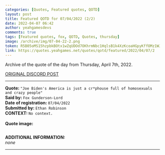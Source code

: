 ```yaml
---
categories: [Quotes, Featured quotes, QOTD]
layout: post
title: Featured QOTD for 07/04/2022 (2/2)
date: 2022-04-07 06:42
author: yeahgamesdevs
comments: true
tags: [Featured quotes, fox, QOTD, Quotes, thursday]
image: /archive/img/07-04-22-2.png
token: R5B05oMS15hzpbkBOtx1wZqUDOd7OKhrmNbc1HqlsB1k4XzKcoaHGpyKffOMz1WJU8PeCYshC9XXCWGJBjNJMNSl3pVckWrDK8JGxeEXWVuSvySZO2O7ykNd8oGWlfrGdf8Xeu8EkhXi
link: https://quotes.yeahgames.net/quotes/qotd/featured/2022/04/07/2
---
```

<!-- wp:paragraph -->
<p>Archive of the quote of the day from Thursday, April 7th, 2022. </p>
<!-- /wp:paragraph -->

<!-- wp:buttons {"layout":{"type":"flex","justifyContent":"left"}} -->
<div class="wp-block-buttons"><!-- wp:button {"textColor":"vivid-cyan-blue","align":"center","style":{"border":{"radius":"18px"}},"className":"is-style-fill"} -->
<div class="wp-block-button aligncenter is-style-fill"><a class="wp-block-button__link has-vivid-cyan-blue-color has-text-color" href="https://discord.com/channels/887052880782176266/958100064079839303/961936467872075816" style="border-radius:18px;">ORIGINAL DISCORD POST</a></div>
<!-- /wp:button --></div>
<!-- /wp:buttons -->

<!-- wp:separator {"align":"center","className":"is-style-wide"} -->
<hr class="wp-block-separator aligncenter has-alpha-channel-opacity is-style-wide" />
<!-- /wp:separator -->

<!-- wp:paragraph -->
<p><strong>Quote: </strong><code>"Joe Biden's America is just a cr*phouse full of homosexuals and crazy people"</code><br><strong>Said by: </strong><code>Fox Gunderson-Lord</code><br><strong>Date of registration: </strong><code>07/04/2022</code> <br><strong>Submitted by: </strong><code>Ethan Robinson</code><br><strong>CONTEXT: </strong><code>No context.</code><br><br><strong>Quote image:</strong></p>
<!-- /wp:paragraph -->

<!-- wp:image {"sizeSlug":"large","linkDestination":"none"} -->
<figure class="wp-block-image size-large"><img src="/archive/img/07-04-22-2.png" alt="" /></figure>
<!-- /wp:image -->

<!-- wp:paragraph -->
<p><strong>ADDITIONAL INFORMATION:</strong><br><em>none</em></p>
<!-- /wp:paragraph -->

<!-- wp:separator {"className":"is-style-wide"} -->
<hr class="wp-block-separator has-alpha-channel-opacity is-style-wide" />
<!-- /wp:separator -->
